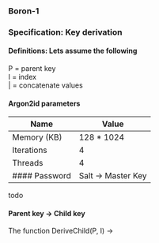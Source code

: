 ### Boron-1
### Specification: Key derivation
#### Definitions: Lets assume the following
P = parent key \
I = index \
| = concatenate values
#### Argon2id parameters
| Name          | Value         |
| ------------- | ------------- |
| Memory (KB)   | 128 * 1024    |
| Iterations    | 4             |
| Threads       | 4             |
#### Password | Salt &rarr; Master Key
todo
#### Parent key &rarr; Child key
The function DeriveChild(P, I) &rarr; 
